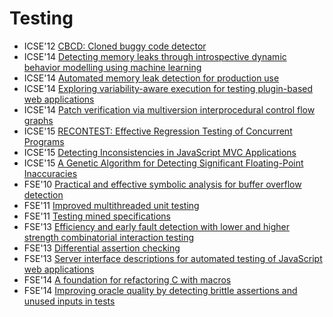 # Testing

* ICSE'12 [CBCD: Cloned buggy code detector](https://scholar.google.com/scholar?q=CBCD%3A+Cloned+buggy+code+detector)
* ICSE'14 [Detecting memory leaks through introspective dynamic behavior modelling using machine learning](https://scholar.google.com/scholar?q=Detecting+memory+leaks+through+introspective+dynamic+behavior+modelling+using+machine+learning)
* ICSE'14 [Automated memory leak detection for production use](https://scholar.google.com/scholar?q=Automated+memory+leak+detection+for+production+use)
* ICSE'14 [Exploring variability-aware execution for testing plugin-based web applications](https://scholar.google.com/scholar?q=Exploring+variability-aware+execution+for+testing+plugin-based+web+applications)
* ICSE'14 [Patch verification via multiversion interprocedural control flow graphs](https://scholar.google.com/scholar?q=Patch+verification+via+multiversion+interprocedural+control+flow+graphs)
* ICSE'15 [RECONTEST: Effective Regression Testing of Concurrent Programs](https://scholar.google.com/scholar?q=RECONTEST%3A+Effective+Regression+Testing+of+Concurrent+Programs)
* ICSE'15 [Detecting Inconsistencies in JavaScript MVC Applications](https://scholar.google.com/scholar?q=Detecting+Inconsistencies+in+JavaScript+MVC+Applications)
* ICSE'15 [A Genetic Algorithm for Detecting Significant Floating-Point Inaccuracies](https://scholar.google.com/scholar?q=A+Genetic+Algorithm+for+Detecting+Significant+Floating-Point+Inaccuracies)
* FSE'10 [Practical and effective symbolic analysis for buffer overflow detection](https://scholar.google.com/scholar?q=Practical+and+effective+symbolic+analysis+for+buffer+overflow+detection)
* FSE'11 [Improved multithreaded unit testing](https://scholar.google.com/scholar?q=Improved+multithreaded+unit+testing)
* FSE'11 [Testing mined specifications](https://scholar.google.com/scholar?q=Testing+mined+specifications)
* FSE'13 [Efficiency and early fault detection with lower and higher strength combinatorial interaction testing](https://scholar.google.com/scholar?q=Efficiency+and+early+fault+detection+with+lower+and+higher+strength+combinatorial+interaction+testing)
* FSE'13 [Differential assertion checking](https://scholar.google.com/scholar?q=Differential+assertion+checking)
* FSE'13 [Server interface descriptions for automated testing of JavaScript web applications](https://scholar.google.com/scholar?q=Server+interface+descriptions+for+automated+testing+of+JavaScript+web+applications)
* FSE'14 [A foundation for refactoring C with macros](https://scholar.google.com/scholar?q=A+foundation+for+refactoring+C+with+macros)
* FSE'14 [Improving oracle quality by detecting brittle assertions and unused inputs in tests](https://scholar.google.com/scholar?q=Improving+oracle+quality+by+detecting+brittle+assertions+and+unused+inputs+in+tests)

